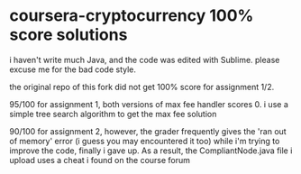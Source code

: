 # coursera-cryptocurrency 100% score solutions
i haven't write much Java, and the code was edited with Sublime. please excuse me for the bad code style.

the original repo of this fork did not get 100% score for assignment 1/2.

95/100 for assignment 1, both versions of max fee handler scores 0.
i use a simple tree search algorithm to get the max fee solution

90/100 for assignment 2, however, the grader frequently gives the 'ran out of memory' error (i guess you may encountered it too) while i'm trying to improve the code, finally i gave up. As a result, the CompliantNode.java file i upload uses a cheat i found on the course forum
